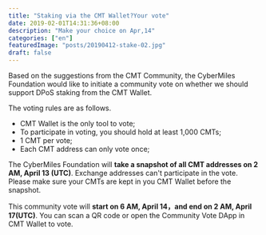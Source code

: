 ```yaml
---
title: "Staking via the CMT Wallet?Your vote"
date: 2019-02-01T14:31:36+08:00
description: "Make your choice on Apr,14"
categories: ["en"]
featuredImage: "posts/20190412-stake-02.jpg"
draft: false
---
```


Based on the suggestions from the CMT Community, the CyberMiles Foundation would like to initiate a community vote on whether we should support DPoS staking from the CMT Wallet. 

The voting rules are as follows. 


* CMT Wallet is the only tool to vote;
* To participate in voting, you should hold at least 1,000 CMTs;
* 1 CMT per vote;
* Each CMT address can only vote once;


The CyberMiles Foundation will **take a snapshot of all CMT addresses on 2 AM, April 13 (UTC)**. Exchange addresses can't participate in the vote. Please make sure your CMTs are kept in you CMT Wallet before the snapshot.

This community vote will **start on 6 AM, April 14，and end on 2 AM, April 17(UTC)**. You can scan a QR code or open the Community Vote DApp in CMT Wallet to vote.
